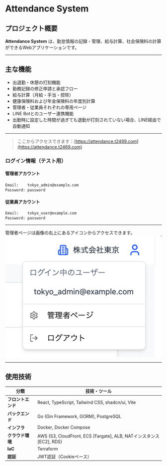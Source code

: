 # Attendance System

## プロジェクト概要

**Attendance System** は、勤怠情報の記録・管理、給与計算、社会保険料の計算ができるWebアプリケーションです。

---

## 主な機能

- 出退勤・休憩の打刻機能
- 勤務記録の修正申請と承認フロー
- 給与計算（月給・手当・控除）
- 健康保険料および年金保険料の年度別計算
- 管理者・従業員それぞれの専用ページ
- LINE Botとのユーザー連携機能
- 出勤時に設定した時間が過ぎても退勤が打刻されていない場合、LINE経由で自動通知

---

> ここからアクセスできます：[https://attendance.t2469.com](https://attendance.t2469.com)

### ログイン情報（テスト用）

#### 管理者アカウント

```
Email:    tokyo_admin@example.com
Password: password
```

#### 従業員アカウント

```
Email:    tokyo_user@example.com
Password: password
```

---
管理者ページは画像の右上にあるアイコンからアクセスできます。
![Attendance System](attendance-system.png)

---

## 使用技術

| 分類          | 技術・ツール                                                        |
|-------------|---------------------------------------------------------------|
| **フロントエンド** | React, TypeScript, Tailwind CSS, shadcn/ui, Vite              |
| **バックエンド**  | Go (Gin Framework, GORM), PostgreSQL                          |
| **インフラ**    | Docker, Docker Compose                                        |
| **クラウド環境**  | AWS (S3, CloudFront, ECS [Fargate], ALB, NATインスタンス[EC2], RDS) |
| **IaC**     | Terraform                                                     |
| **認証**      | JWT認証（Cookieベース）                                              |

